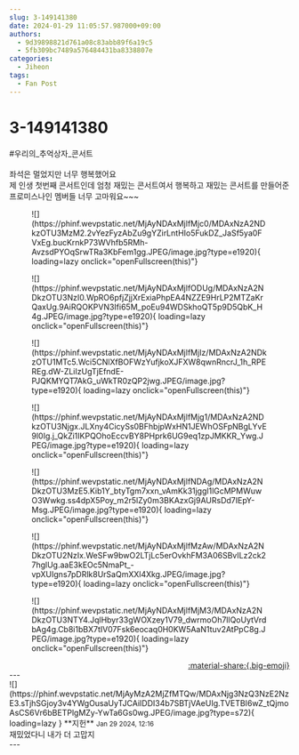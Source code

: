 ```yaml
---
slug: 3-149141380
date: 2024-01-29 11:05:57.987000+09:00
authors:
  - 9d39898821d761a08c83abb89f6a19c5
  - 5fb309bc7489a576484431ba8338807e
categories:
  - Jiheon
tags:
  - Fan Post
---
```


# 3-149141380

<div class="post-container" markdown="1">
<div class="content-container md-sidebar__scrollwrap" markdown="1">

\#우리의_추억상자_콘서트 <br><br>좌석은 멀었지만 너무 행복했어요<br>제 인생 첫번째 콘서트인데 엄청 재밌는 콘서트여서 행복하고 재밌는 콘서트를 만들어준 프로미스나인 멤버들 너무 고마워요~~~
<figure markdown="1">
![](https://phinf.wevpstatic.net/MjAyNDAxMjlfMjc0/MDAxNzA2NDkzOTU3MzM2.2vYezFyzAbZu9gYZirLntHIo5FukDZ_JaSf5ya0FVxEg.bucKrnkP73WVhfb5RMh-AvzsdPYOqSrwTRa3KbFem1gg.JPEG/image.jpg?type=e1920){ loading=lazy onclick="openFullscreen(this)"}
</figure>

<figure markdown="1">
![](https://phinf.wevpstatic.net/MjAyNDAxMjlfODUg/MDAxNzA2NDkzOTU3NzI0.WpRO6pfjZjjXrExiaPhpEA4NZZE9HrLP2MTZaKrQaxUg.9AiRQOKPVN3Ifi65M_poEu94WDSkhoQT5p9D5QbK_H4g.JPEG/image.jpg?type=e1920){ loading=lazy onclick="openFullscreen(this)"}
</figure>

<figure markdown="1">
![](https://phinf.wevpstatic.net/MjAyNDAxMjlfMjIz/MDAxNzA2NDkzOTU1MTc5.Wci5CNlXfBOFWzYufjkoXJFXW8qwnRncrJ_1h_RPEREg.dW-ZLiIzUgTjEfndE-PJQKMYQT7AkG_uWkTR0zQP2jwg.JPEG/image.jpg?type=e1920){ loading=lazy onclick="openFullscreen(this)"}
</figure>

<figure markdown="1">
![](https://phinf.wevpstatic.net/MjAyNDAxMjlfMjg1/MDAxNzA2NDkzOTU3Njgx.JLXny4CicySs0BFhbjpWxHN1JEWhOSFpNBgLYvE9l0Ig.j_QkZi1IKPQOhoEccvBY8PHprk6UG9eq1zpJMKKR_Ywg.JPEG/image.jpg?type=e1920){ loading=lazy onclick="openFullscreen(this)"}
</figure>

<figure markdown="1">
![](https://phinf.wevpstatic.net/MjAyNDAxMjlfNDAg/MDAxNzA2NDkzOTU3MzE5.Kib1Y_btyTgm7xxn_vAmKk31jggl1lGcMPMWuwO3Wwkg.ss4dpX5Poy_m2r5lZy0m3BKAzxGj9AURsDd7IEpY-Msg.JPEG/image.jpg?type=e1920){ loading=lazy onclick="openFullscreen(this)"}
</figure>

<figure markdown="1">
![](https://phinf.wevpstatic.net/MjAyNDAxMjlfMzAw/MDAxNzA2NDkzOTU2NzIx.WeSFw9bwO2LTjLc5erOvkhFM3A06SBvILz2ck27hglUg.aaE3kEOc5NmaPt_-vpXUIgns7pDRlk8UrSaQmXXl4Xkg.JPEG/image.jpg?type=e1920){ loading=lazy onclick="openFullscreen(this)"}
</figure>

<figure markdown="1">
![](https://phinf.wevpstatic.net/MjAyNDAxMjlfMjM3/MDAxNzA2NDkzOTU3NTY4.JqlHbyr33gWOXzey1V79_dwrmoOh7llQoUytVrdbAg4g.Cb8i1bBX7tIV07Fsk6eocaq0H0KW5AaN1tuv2AtPpC8g.JPEG/image.jpg?type=e1920){ loading=lazy onclick="openFullscreen(this)"}
</figure>


</div>
</div>

<div style="text-align: right;" markdown="1">
<a href="https://weverse.io/fromis9/fanpost/3-149141380" style="text-align: right;">:material-share:{.big-emoji}</a>
</div>
---

<div class="comments-container md-sidebar__scrollwrap" markdown="1">
<div class="comment" markdown="1">
<div class='id-container' markdown="1">
![](https://phinf.wevpstatic.net/MjAyMzA2MjZfMTQw/MDAxNjg3NzQ3NzE2NzE3.sTjhSGjoy3v4YWgOusaUyTJCAiIDDI34b7SBTjVAeUIg.TVETBI6wZ_tQjmoAsCS6Vr6bBETPlgMZy-YwTa6Gs0wg.JPEG/image.jpg?type=s72){ loading=lazy }
**<span class="artist">지헌</span>** <small>Jan 29 2024, 12:16</small><br>
</div>
<div class='comment-body' markdown="1">
재밌었다니 내가 더 고맙지
</div>
</div>
</div>
---
